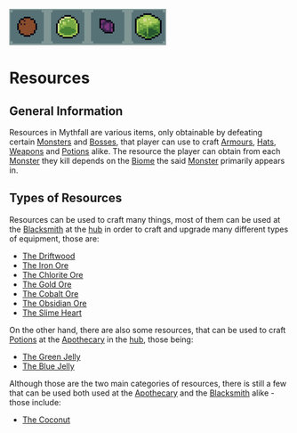 ![Resources](../../images/items/resources.png)
# Resources

## General Information
Resources in Mythfall are various items, only obtainable by defeating certain [Monsters]() and [Bosses](), that player can use to craft [Armours](../armours/armours.md), [Hats](../hats/hats.md), [Weapons](../weapons/weapons.md) and [Potions](../potions/potions.md) alike.
The resource the player can obtain from each [Monster]() they kill depends on the [Biome]() the said [Monster]() primarily appears in.

## Types of Resources
Resources can be used to craft many things, most of them can be used at the [Blacksmith]() at the [hub]() in order to craft and upgrade many different types of equipment, those are:
- [The Driftwood](./driftwood.md)
- [The Iron Ore](./ironO.md)
- [The Chlorite Ore](./chloriteO.md)
- [The Gold Ore](./goldO.md)
- [The Cobalt Ore](./cobaltO.md)
- [The Obsidian Ore](./obsidianO.md)
- [The Slime Heart](./slimeHeart.md)

On the other hand, there are also some resources, that can be used to craft [Potions](../consumables/potions.md) at the [Apothecary]() in the [hub](), those being:
- [The Green Jelly](./GJelly.md)
- [The Blue Jelly](./BJelly.md)

Although those are the two main categories of resources, there is still a few that can be used both used at the [Apothecary]() and the [Blacksmith]() alike - those include:
- [The Coconut](./coconut.md)
